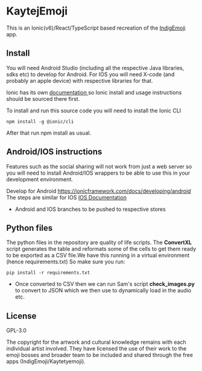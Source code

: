 # KaytejEmoji

This is an Ionic(v6)/React/TypeScript based recreation of the [IndigEmoji](https://github.com/Indigemoji-Australia/indigemoji-app) app.

## Install

You will need Android Studio (including all the respective Java libraries, sdks etc) to develop for Android. For IOS you will need X-code (and probably an apple device) with respective libraries for that.

Ionic has its own <a href='https://ionicframework.com/docs/'>documentation </a> so Ionic install and usage instructions should be sourced there first.

To install and run this source code you will need to install the Ionic CLI

```
npm install -g @ionic/cli
```

After that run npm install as usual.

## Android/IOS instructions

Features such as the social sharing will not work from just a web server so you will need to install Android/IOS wrappers to be able to use this in your development environment.

Develop for Android https://ionicframework.com/docs/developing/android
The steps are similar for IOS <a href = "https://ionicframework.com/docs/developing/ios"> IOS Documentation </a>

- Android and IOS branches to be pushed to respective stores

## Python files

The python files in the repository are quality of life scripts. The <strong>ConvertXL</strong> script generates the table and reformats some of the cells to get them ready to be exported as a CSV file.We have this running in a virtual environment (hence requirements.txt) So make sure you run:

```
pip install -r requirements.txt
```

- Once converted to CSV then we can run Sam's script <strong>check_images.py</strong> to convert to JSON which we then use to dynamically load in the audio etc.

<!-- ## create your own emoji App -->

<!-- The app has been created in such a way that you can easily create your own version by creating whichever emoji or branding assets you want, then populating the csv with the language words and links to the paths of your assets. The aforementioned Python files can automate these processes if you  -->

## License

GPL-3.0

The copyright for the artwork and cultural knowledge remains with each individual artist involved. They have licensed the use of their work to the emoji bosses and broader team to be included and shared through the free apps (IndigEmoji/Kaytetyemoji).

